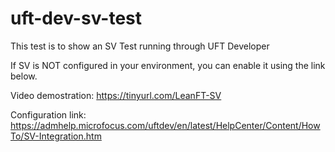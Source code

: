# uft-dev-sv-test

This test is to show an SV Test running through UFT Developer

If SV is NOT configured in your environment, you can enable it using the link below.

Video demostration: https://tinyurl.com/LeanFT-SV  

Configuration link: https://admhelp.microfocus.com/uftdev/en/latest/HelpCenter/Content/HowTo/SV-Integration.htm

